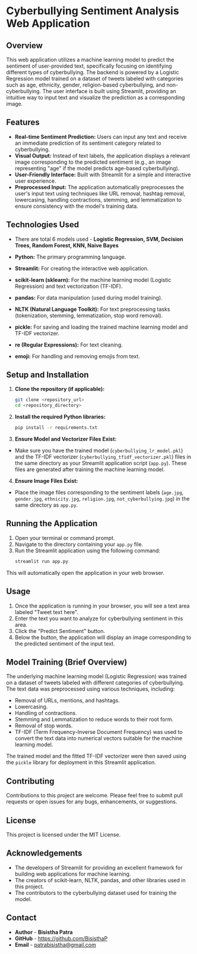 # Cyberbullying Sentiment Analysis Web Application

## Overview

This web application utilizes a machine learning model to predict the sentiment of user-provided text, specifically focusing on identifying different types of cyberbullying. The backend is powered by a Logistic Regression model trained on a dataset of tweets labeled with categories such as age, ethnicity, gender, religion-based cyberbullying, and non-cyberbullying. The user interface is built using Streamlit, providing an intuitive way to input text and visualize the prediction as a corresponding image.

## Features

* **Real-time Sentiment Prediction:** Users can input any text and receive an immediate prediction of its sentiment category related to cyberbullying.
* **Visual Output:** Instead of text labels, the application displays a relevant image corresponding to the predicted sentiment (e.g., an image representing "age" if the model predicts age-based cyberbullying).
* **User-Friendly Interface:** Built with Streamlit for a simple and interactive user experience.
* **Preprocessed Input:** The application automatically preprocesses the user's input text using techniques like URL removal, hashtag removal, lowercasing, handling contractions, stemming, and lemmatization to ensure consistency with the model's training data.

## Technologies Used
* There are total 6 models used - **Logistic Regression, SVM, Decision Trees, Random Forest, KNN, Naive Bayes**

* **Python:** The primary programming language.
* **Streamlit:** For creating the interactive web application.
* **scikit-learn (sklearn):** For the machine learning model (Logistic Regression) and text vectorization (TF-IDF).
* **pandas:** For data manipulation (used during model training).
* **NLTK (Natural Language Toolkit):** For text preprocessing tasks (tokenization, stemming, lemmatization, stop word removal).
* **pickle:** For saving and loading the trained machine learning model and TF-IDF vectorizer.
* **re (Regular Expressions):** For text cleaning.
* **emoji:** For handling and removing emojis from text.

## Setup and Installation

1.  **Clone the repository (if applicable):**
    ```bash
    git clone <repository_url>
    cd <repository_directory>
    ```

2.  **Install the required Python libraries:**
    ```bash
    pip install -r requirements.txt
    ```

3.  **Ensure Model and Vectorizer Files Exist:** 
* Make sure you have the trained model (`cyberbullying_lr_model.pkl`) and the TF-IDF vectorizer (`cyberbullying_tfidf_vectorizer.pkl`) files in the same directory as your Streamlit application script (`app.py`). These files are generated after training the machine learning model.

4.  **Ensure Image Files Exist:** 
* Place the image files corresponding to the sentiment labels (`age.jpg`, `gender.jpg`, `ethnicity.jpg`, `religion.jpg`, `not_cyberbullying.jpg`) in the same directory as `app.py`.

## Running the Application

1.  Open your terminal or command prompt.
2.  Navigate to the directory containing your `app.py` file.
3.  Run the Streamlit application using the following command:
    ```bash
    streamlit run app.py
    ```

This will automatically open the application in your web browser.

## Usage

1.  Once the application is running in your browser, you will see a text area labeled "Tweet text here".
2.  Enter the text you want to analyze for cyberbullying sentiment in this area.
3.  Click the "Predict Sentiment" button.
4.  Below the button, the application will display an image corresponding to the predicted sentiment of the input text.

## Model Training (Brief Overview)

The underlying machine learning model (Logistic Regression) was trained on a dataset of tweets labeled with different categories of cyberbullying. The text data was preprocessed using various techniques, including:

* Removal of URLs, mentions, and hashtags.
* Lowercasing.
* Handling of contractions.
* Stemming and Lemmatization to reduce words to their root form.
* Removal of stop words.
* TF-IDF (Term Frequency-Inverse Document Frequency) was used to convert the text data into numerical vectors suitable for the machine learning model.

The trained model and the fitted TF-IDF vectorizer were then saved using the `pickle` library for deployment in this Streamlit application.

## Contributing

Contributions to this project are welcome. Please feel free to submit pull requests or open issues for any bugs, enhancements, or suggestions.

## License

This project is licensed under the MIT License.

## Acknowledgements

* The developers of Streamlit for providing an excellent framework for building web applications for machine learning.
* The creators of scikit-learn, NLTK, pandas, and other libraries used in this project.
* The contributors to the cyberbullying dataset used for training the model.

## Contact
* **Author** - **Bisistha Patra**
* **GitHub** - https://github.com/BisisthaP
* **Email** - patrabisistha@gmail.com